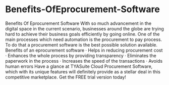 # Benefits-OfEprocurement-Software
Benefits Of Eprocurement Software  With so much advancement in the digital space in the current scenario, businesses around the globe are trying hard to achieve their business goals efficiently by going online. One of the main processes which need automation is the procurement to pay process. To do that a procurement software is the best possible solution available.  Benefits of an eprocurement software  ·      Helps in reducing procurement cost  ·      Enhances the whole process by providing transparency  ·      Eliminates the paperwork in the process  ·      Increases the speed of the transactions  ·      Avoids human errors  Have a glance at TYASuite Cloud Procurement Software, which with its unique features will definitely provide as a stellar deal in this competitive marketplace. Get the FREE trial version today!
